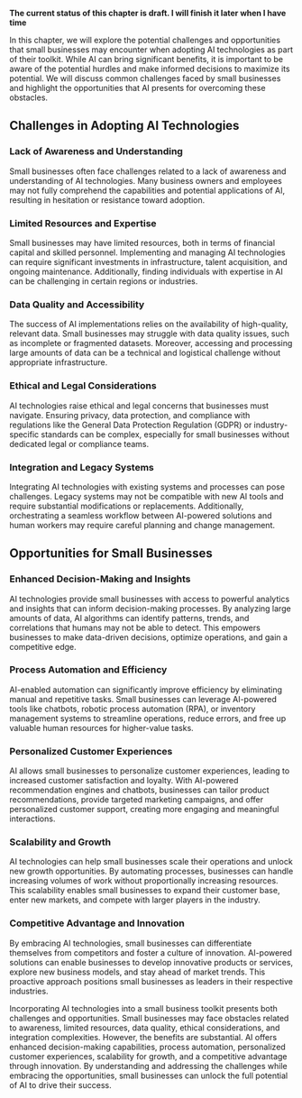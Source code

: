 **The current status of this chapter is draft. I will finish it later when I have time**

In this chapter, we will explore the potential challenges and opportunities that small businesses may encounter when adopting AI technologies as part of their toolkit. While AI can bring significant benefits, it is important to be aware of the potential hurdles and make informed decisions to maximize its potential. We will discuss common challenges faced by small businesses and highlight the opportunities that AI presents for overcoming these obstacles.

Challenges in Adopting AI Technologies
--------------------------------------

### Lack of Awareness and Understanding

Small businesses often face challenges related to a lack of awareness and understanding of AI technologies. Many business owners and employees may not fully comprehend the capabilities and potential applications of AI, resulting in hesitation or resistance toward adoption.

### Limited Resources and Expertise

Small businesses may have limited resources, both in terms of financial capital and skilled personnel. Implementing and managing AI technologies can require significant investments in infrastructure, talent acquisition, and ongoing maintenance. Additionally, finding individuals with expertise in AI can be challenging in certain regions or industries.

### Data Quality and Accessibility

The success of AI implementations relies on the availability of high-quality, relevant data. Small businesses may struggle with data quality issues, such as incomplete or fragmented datasets. Moreover, accessing and processing large amounts of data can be a technical and logistical challenge without appropriate infrastructure.

### Ethical and Legal Considerations

AI technologies raise ethical and legal concerns that businesses must navigate. Ensuring privacy, data protection, and compliance with regulations like the General Data Protection Regulation (GDPR) or industry-specific standards can be complex, especially for small businesses without dedicated legal or compliance teams.

### Integration and Legacy Systems

Integrating AI technologies with existing systems and processes can pose challenges. Legacy systems may not be compatible with new AI tools and require substantial modifications or replacements. Additionally, orchestrating a seamless workflow between AI-powered solutions and human workers may require careful planning and change management.

Opportunities for Small Businesses
----------------------------------

### Enhanced Decision-Making and Insights

AI technologies provide small businesses with access to powerful analytics and insights that can inform decision-making processes. By analyzing large amounts of data, AI algorithms can identify patterns, trends, and correlations that humans may not be able to detect. This empowers businesses to make data-driven decisions, optimize operations, and gain a competitive edge.

### Process Automation and Efficiency

AI-enabled automation can significantly improve efficiency by eliminating manual and repetitive tasks. Small businesses can leverage AI-powered tools like chatbots, robotic process automation (RPA), or inventory management systems to streamline operations, reduce errors, and free up valuable human resources for higher-value tasks.

### Personalized Customer Experiences

AI allows small businesses to personalize customer experiences, leading to increased customer satisfaction and loyalty. With AI-powered recommendation engines and chatbots, businesses can tailor product recommendations, provide targeted marketing campaigns, and offer personalized customer support, creating more engaging and meaningful interactions.

### Scalability and Growth

AI technologies can help small businesses scale their operations and unlock new growth opportunities. By automating processes, businesses can handle increasing volumes of work without proportionally increasing resources. This scalability enables small businesses to expand their customer base, enter new markets, and compete with larger players in the industry.

### Competitive Advantage and Innovation

By embracing AI technologies, small businesses can differentiate themselves from competitors and foster a culture of innovation. AI-powered solutions can enable businesses to develop innovative products or services, explore new business models, and stay ahead of market trends. This proactive approach positions small businesses as leaders in their respective industries.

Incorporating AI technologies into a small business toolkit presents both challenges and opportunities. Small businesses may face obstacles related to awareness, limited resources, data quality, ethical considerations, and integration complexities. However, the benefits are substantial. AI offers enhanced decision-making capabilities, process automation, personalized customer experiences, scalability for growth, and a competitive advantage through innovation. By understanding and addressing the challenges while embracing the opportunities, small businesses can unlock the full potential of AI to drive their success.
